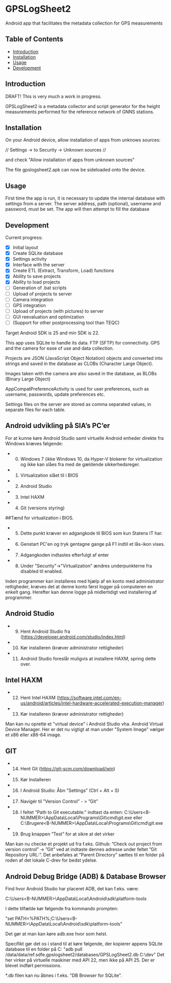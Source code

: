 # GPSLogSheet2
Android app that facilitates the metadata collection for GPS measurements

## Table of Contents

- [Introduction](#introduction)
- [Installation](#installation)
- [Usage](#usage)
- [Development](#developing)

## Introduction

DRAFT!
This is very much a work in progress.

GPSLogSheet2 is a metadata collector and script generator for the height measurements performed for the reference network of GNNS stations.

## Installation

On your Android device, allow installation of apps from unknows sources:

// Settings -> to Security -> Unknown sources //

and check "Allow installation of apps from unknown sources"

The file gpslogsheet2.apk can now be sideloaded onto the device.

## Usage

First time the app is run, it is necessary to update the internal database with settings from a server.
The server address, path (optional), username and password, must be set. The app will then attempt to fill the database 


## Development

Current progress:

- [x] Initial layout
- [x] Create SQLite database
- [x] Settings activity
- [x] Interface with the server
- [x] Create ETL (Extract, Transform, Load) functions
- [x] Ability to save projects
- [x] Ability to load projects
- [ ] Generation of .bat scripts
- [ ] Upload of projects to server
- [ ] Camera integration
- [ ] GPS integration
- [ ] Upload of projects (with pictures) to server
- [ ] GUI reevaluation and optimization
- [ ] (Support for other postprocessing tool than TEQC)

Target Android SDK is 25 and min SDK is 22.

This app uses SQLite to handle its data. FTP (SFTP) for connectivity. GPS and the camera for ease of use and data collection.

Projects are JSON (JavaScript Object Notation) objects and converted into strings and saved in the database as CLOBs (Character Large Object).

Images taken with the camera are also saved in the database, as BLOBs (Binary Large Object)

AppCompatPreferenceActivity is used for user preferences, such as username, passwords, update preferences etc.

Settings files on the server are stored as comma separated values, in separate files for each table.

## Android udvikling på SIA’s PC’er
For at kunne køre Android Studio samt virtuelle Android enheder direkte fra Windows kræves følgende:

- 0.    Windows 7 (ikke Windows 10, da Hyper-V blokerer for virtualization og ikke kan slåes fra med de gældende sikkerhedsreger.
- 1.	Virtualization slået til i BIOS
- 2.	Android Studio
- 3.	Intel HAXM
- 4.	Git (versions styring)

##Tænd for virtualization i BIOS.

- 5.	Dette punkt kræver en adgangkode til BIOS som kun Statens IT har.
- 6.	Genstart PC'en og tryk gentagne gange på F1 indtil et lås-ikon vises.
- 7.	Adgangkoden indtastes efterfulgt af enter
- 8.	Under "Security"->"Virtualization" ændres underpunkterne fra disabled til enabled.

Inden programmer kan installeres med hjælp af en konto med administrator rettigheder, kræves det at denne konto først logger på computeren en enkelt gang. Herefter kan denne logge på midlertidigt ved installering af programmer.

## Android Studio

- 9.	Hent Android Studio fra (https://developer.android.com/studio/index.html)
- 10.	Kør installeren (kræver administrator rettigheder)
- 11.	Android Studio foreslår muligvis at installere HAXM, spring dette over.

## Intel HAXM

 - 12.	 Hent Intel HAXM (https://software.intel.com/en-us/android/articles/intel-hardware-accelerated-execution-manager)
 - 13.	Kør installeren (kræver administrator rettigheder)

Man kan nu oprette et "virtual device" i Android Studio vha. Android Virtual Device Manager. Her er det nu vigtigt at man under "System Image" vælger et x86 eller x86-64 image.

## GIT

- 14.	Hent Git (https://git-scm.com/download/win)
- 15.	Kør Installeren
- 16.	I Android Studio: Åbn ”Settings” (Ctrl + Alt + S)
- 17.	Navigér til ”Version Control” - > ”Git”
- 18.	I feltet ”Path to Git executable:” indtast da enten:
C:\Users\<B-NUMMER>\AppData\Local\Programs\Git\cmd\git.exe
eller
C:\Brugere\<B-NUMMER>\AppData\Local\Programs\Git\cmd\git.exe
- 19.	Brug knappen ”Test” for at sikre at det virker

 Man kan nu checke et projekt ud fra f.eks. Github:
”Check out project from version control” -> ”Git”
ved at indtaste dennes adresse under feltet ”Git Repository URL:”.
Det anbefales at ”Parent Directory” sættes til en folder på roden af det lokale C-drev for bedst ydelse.

## Android Debug Bridge (ADB) & Database Browser

Find hvor Android Studio har placeret ADB, det kan f.eks. være:

C:\Users\<B-NUMMER>\AppData\Local\Android\sdk\platform-tools

I dette tilfælde kør følgende fra kommando prompten:

"set PATH=%PATH%;C:\Users\<B-NUMMER>\AppData\Local\Android\sdk\platform-tools"

Det gør at man kan køre adb.exe hvor som helst.

Specifikt gør det os i stand til at køre følgende, der kopierer appens SQLite database til en folder på C:
"adb pull /data/data/ref.sdfe.gpslogsheet2/databases/GPSLogSheet2.db C:\dev\"
Det her virker på virtuelle maskiner med API 22, men ikke på API 25. Der er blevet indført permissions.

*.db filen kan nu åbnes i f.eks. "DB Browser for SQLite".
